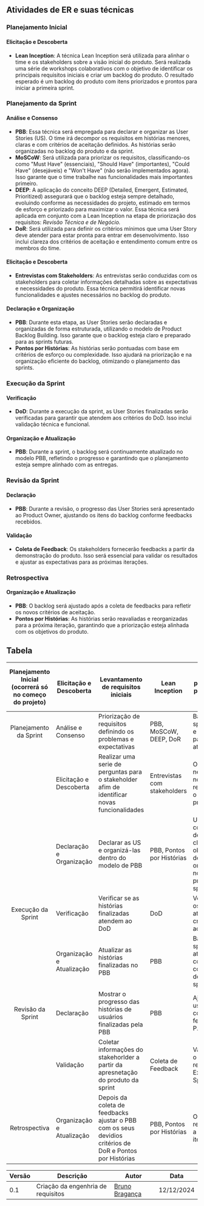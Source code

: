 ## Atividades de ER e suas técnicas

### Planejamento Inicial

#### Elicitação e Descoberta
- **Lean Inception**: A técnica Lean Inception será utilizada para alinhar o time e os stakeholders sobre a visão inicial do produto. Será realizada uma série de workshops colaborativos com o objetivo de identificar os principais requisitos iniciais e criar um backlog do produto. O resultado esperado é um backlog do produto com itens priorizados e prontos para iniciar a primeira sprint.

### Planejamento da Sprint

#### Análise e Consenso
- **PBB**: Essa técnica será empregada para declarar e organizar as User Stories (US). O time irá decompor os requisitos em histórias menores, claras e com critérios de aceitação definidos. As histórias serão organizadas no backlog do produto e da sprint.
- **MoSCoW**: Será utilizada para priorizar os requisitos, classificando-os como "Must Have" (essenciais), "Should Have" (importantes), "Could Have" (desejáveis) e "Won't Have" (não serão implementados agora). Isso garante que o time trabalhe nas funcionalidades mais importantes primeiro.
- **DEEP**: A aplicação do conceito DEEP (Detailed, Emergent, Estimated, Prioritized) assegurará que o backlog esteja sempre detalhado, evoluindo conforme as necessidades do projeto, estimado em termos de esforço e priorizado para maximizar o valor. Essa técnica será aplicada em conjunto com a Lean Inception na etapa de priorização dos requisitos: *Revisão Técnica e de Negócio.*
- **DoR**: Será utilizada para definir os critérios mínimos que uma User Story deve atender para estar pronta para entrar em desenvolvimento. Isso inclui clareza dos critérios de aceitação e entendimento comum entre os membros do time.

#### Elicitação e Descoberta
- **Entrevistas com Stakeholders**: As entrevistas serão conduzidas com os stakeholders para coletar informações detalhadas sobre as expectativas e necessidades do produto. Essa técnica permitirá identificar novas funcionalidades e ajustes necessários no backlog do produto.

#### Declaração e Organização
- **PBB**: Durante esta etapa, as User Stories serão declaradas e organizadas de forma estruturada, utilizando o modelo de Product Backlog Building. Isso garante que o backlog esteja claro e preparado para as sprints futuras.
- **Pontos por Histórias**: As histórias serão pontuadas com base em critérios de esforço ou complexidade. Isso ajudará na priorização e na organização eficiente do backlog, otimizando o planejamento das sprints.


### Execução da Sprint

#### Verificação
- **DoD**: Durante a execução da sprint, as User Stories finalizadas serão verificadas para garantir que atendem aos critérios do DoD. Isso inclui validação técnica e funcional.

#### Organização e Atualização
- **PBB**: Durante a sprint, o backlog será continuamente atualizado no modelo PBB, refletindo o progresso e garantindo que o planejamento esteja sempre alinhado com as entregas.

### Revisão da Sprint

#### Declaração
- **PBB**: Durante a revisão, o progresso das User Stories será apresentado ao Product Owner, ajustando os itens do backlog conforme feedbacks recebidos.

#### Validação
- **Coleta de Feedback**: Os stakeholders fornecerão feedbacks a partir da demonstração do produto. Isso será essencial para validar os resultados e ajustar as expectativas para as próximas iterações.

### Retrospectiva

#### Organização e Atualização
- **PBB**: O backlog será ajustado após a coleta de feedbacks para refletir os novos critérios de aceitação.
- **Pontos por Histórias**: As histórias serão reavaliadas e reorganizadas para a próxima iteração, garantindo que a priorização esteja alinhada com os objetivos do produto.


## Tabela

| Planejamento Inicial (ocorrerá só no começo do projeto) | Elicitação e Descoberta   | Levantamento de requisitos iniciais                                                                      | Lean Inception               | Possui o backlog do produto incial para começar a primeira sprint                                                        |
|:-------------------------------------------------------:|---------------------------|----------------------------------------------------------------------------------------------------------|------------------------------|--------------------------------------------------------------------------------------------------------------------------|
|                  Planejamento da Sprint                 | Análise e Consenso        | Priorização de requisitos definindo os problemas e expectativas                                          | PBB, MoSCoW, DEEP, DoR       | Backlog da sprint definido e ajustado para interação atual                                                               |
|                                                         | Elicitação e Descoberta   | Realizar uma serie de perguntas para o stakeholder afim de identificar novas funcionalidades             | Entrevistas com stakeholders | Obter se necessário, novos requisitos para o backlog do produto                                                          |
|                                                         | Declaração e Organização  | Declarar as US e organizá-las dentro do modelo de PBB                                                    | PBB, Pontos por Histórias    | User stories com critérios de aceitação claros e objetivos bem definidos e organizados no backlog do produto e da sprint |
|                    Execução da Sprint                   | Verificação               | Verificar se as histórias finalizadas atendem  ao DoD                                                    | DoD                          | Verificação se os requisitos atendem aos critérios de aceitação                                                          |
|                                                         | Organização e Atualização | Atualizar as histórias finalizadas no PBB                                                                | PBB                          | Backlog da sprint atualizado continuamente com o decorrer da sprint                                                      |
|                    Revisão da Sprint                    | Declaração                | Mostrar o progresso das histórias de usuários finalizadas pela PBB                                       | PBB                          | Ajustar os user stories conforme feedback do P.O.                                                                        |
|                                                         | Validação                 | Coletar informações do stakehorlder a partir da apresnetação do produto da sprint                        | Coleta de Feedback           | Validação com o P.O. dos resultados da Execução da Sprint                                                                |
|                      Retrospectiva                      | Organização e Atualização | Depois da coleta de feedbacks ajustar o PBB com os seus devidios critérios de DoR e Pontos por Histórias | PBB, Pontos por Histórias    | Organizar os requisitos para a próxima iteração                                                                          |


<center>

| Versão | Descrição                      | Autor                                          | Data       |
| ------ | ------------------------------ | ---------------------------------------------- | ---------- |
| 0.1    | Criação da engenhria de requisitos | [Bruno Bragança](http://github.com/BrunoBReis) | 12/12/2024 |

</center>